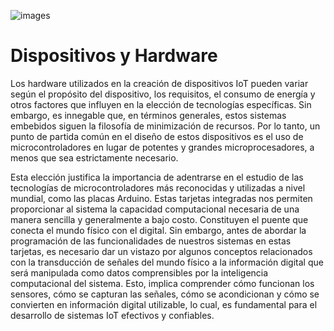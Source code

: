 ![images](../img/Fig3-HardwareIoT.png) 
# Dispositivos y Hardware
Los hardware utilizados en la creación de dispositivos IoT pueden variar según el propósito del dispositivo, los requisitos, el consumo de energía y otros factores que influyen en la elección de tecnologías específicas. Sin embargo, es innegable que, en términos generales, estos sistemas embebidos siguen la filosofía de minimización de recursos. Por lo tanto, un punto de partida común en el diseño de estos dispositivos es el uso de microcontroladores en lugar de potentes y grandes microprocesadores, a menos que sea estrictamente necesario.

Esta elección justifica la importancia de adentrarse en el estudio de las tecnologías de microcontroladores más reconocidas y utilizadas a nivel mundial, como las placas Arduino. Estas tarjetas integradas nos permiten proporcionar al sistema la capacidad computacional necesaria de una manera sencilla y generalmente a bajo costo. Constituyen el puente que conecta el mundo físico con el digital. Sin embargo, antes de abordar la programación de las funcionalidades de nuestros sistemas en estas tarjetas, es necesario dar un vistazo por algunos conceptos relacionados con la transducción de señales del mundo físico a la información digital que será manipulada como datos comprensibles por la inteligencia computacional del sistema. Esto, implica comprender cómo funcionan los sensores, cómo se capturan las señales, cómo se acondicionan y cómo se convierten en información digital utilizable, lo cual, es fundamental para el desarrollo de sistemas IoT efectivos y confiables.
